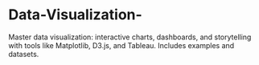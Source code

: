 # Data-Visualization-
Master data visualization: interactive charts, dashboards, and storytelling with tools like Matplotlib, D3.js, and Tableau. Includes examples and datasets.
